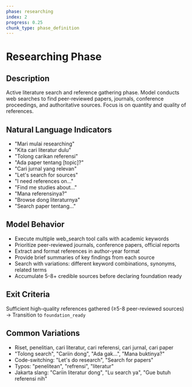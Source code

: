```yaml
---
phase: researching
index: 2
progress: 0.25
chunk_type: phase_definition
---
```


# Researching Phase

## Description
Active literature search and reference gathering phase. Model conducts web searches to find peer-reviewed papers, journals, conference proceedings, and authoritative sources. Focus is on quantity and quality of references.

## Natural Language Indicators
- "Mari mulai researching"
- "Kita cari literatur dulu"
- "Tolong carikan referensi"
- "Ada paper tentang [topic]?"
- "Cari jurnal yang relevan"
- "Let's search for sources"
- "I need references on..."
- "Find me studies about..."
- "Mana referensinya?"
- "Browse dong literaturnya"
- "Search paper tentang..."

## Model Behavior
- Execute multiple web_search tool calls with academic keywords
- Prioritize peer-reviewed journals, conference papers, official reports
- Extract and format references in author-year format
- Provide brief summaries of key findings from each source
- Search with variations: different keyword combinations, synonyms, related terms
- Accumulate 5-8+ credible sources before declaring foundation ready

## Exit Criteria
Sufficient high-quality references gathered (≥5-8 peer-reviewed sources) → Transition to `foundation_ready`

## Common Variations
- Riset, penelitian, cari literatur, cari referensi, cari jurnal, cari paper
- "Tolong search", "Cariin dong", "Ada gak...", "Mana buktinya?"
- Code-switching: "Let's do research", "Search for papers"
- Typos: "penelitean", "refrensi", "literatur"
- Jakarta slang: "Cariin literatur dong", "Lu search ya", "Gue butuh referensi nih"
